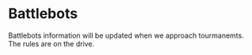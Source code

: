 # Battlebots

Battlebots information will be updated when we approach tourmanemts. The rules are on the drive.
